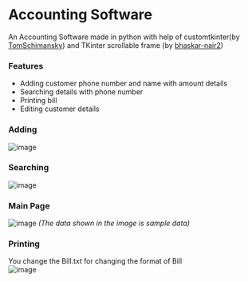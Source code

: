 # Accounting Software

An Accounting Software made in python with help of customtkinter(by [TomSchimansky](https://github.com/TomSchimansky/CustomTkinter)) and TKinter scrollable frame (by [bhaskar-nair2](https://gist.github.com/bhaskar-nair2/94b2d4dd511a1cd38ecde9c9481c4b28)) 

### Features  

-  Adding customer phone number and name with amount details
-  Searching details with phone number
-  Printing bill
-  Editing customer details

### Adding
![image](https://user-images.githubusercontent.com/78848543/230553020-bf6b9955-8dc3-46de-ba6b-16337a04d15b.png)

### Searching
![image](https://user-images.githubusercontent.com/78848543/230551301-babab054-f925-4d74-8d41-3ea686868196.png)

### Main Page
![image](https://user-images.githubusercontent.com/78848543/230551433-1f746930-b8c7-4eec-a6d0-aba15da00635.png)
*(The data shown in the image is sample data)*


### Printing
 You change the Bill.txt for changing the format of Bill  
![image](https://user-images.githubusercontent.com/78848543/230552112-33e4ec7d-03f7-4c03-9272-459699522ee1.png)
